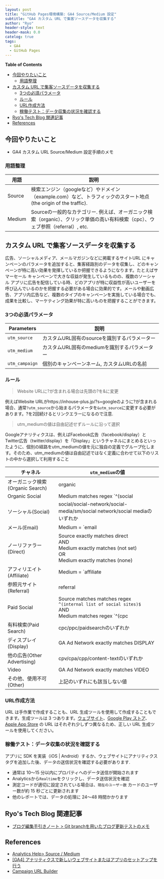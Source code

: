 ```yaml
---
layout: post
title: "GitHub Pages環境構築: GA4 Source/Medium 設定"
subtitle: "GA4 カスタム URL で集客ソースデータを収集する"
author: "Ryo"
header-style: text
header-mask: 0.0
catelog: true
tags:
  - GA4
  - GitHub Pages
---
```




**Table of Contents**
<!-- START doctoc generated TOC please keep comment here to allow auto update -->
<!-- DON'T EDIT THIS SECTION, INSTEAD RE-RUN doctoc TO UPDATE -->

- [今回やりたいこと](#%E4%BB%8A%E5%9B%9E%E3%82%84%E3%82%8A%E3%81%9F%E3%81%84%E3%81%93%E3%81%A8)
  - [用語整理](#%E7%94%A8%E8%AA%9E%E6%95%B4%E7%90%86)
- [カスタム URL で集客ソースデータを収集する](#%E3%82%AB%E3%82%B9%E3%82%BF%E3%83%A0-url-%E3%81%A7%E9%9B%86%E5%AE%A2%E3%82%BD%E3%83%BC%E3%82%B9%E3%83%87%E3%83%BC%E3%82%BF%E3%82%92%E5%8F%8E%E9%9B%86%E3%81%99%E3%82%8B)
  - [3つの必須パラメータ](#3%E3%81%A4%E3%81%AE%E5%BF%85%E9%A0%88%E3%83%91%E3%83%A9%E3%83%A1%E3%83%BC%E3%82%BF)
  - [ルール](#%E3%83%AB%E3%83%BC%E3%83%AB)
  - [URL作成方法](#url%E4%BD%9C%E6%88%90%E6%96%B9%E6%B3%95)
  - [稼働テスト：データ収集の状況を確認する](#%E7%A8%BC%E5%83%8D%E3%83%86%E3%82%B9%E3%83%88%E3%83%87%E3%83%BC%E3%82%BF%E5%8F%8E%E9%9B%86%E3%81%AE%E7%8A%B6%E6%B3%81%E3%82%92%E7%A2%BA%E8%AA%8D%E3%81%99%E3%82%8B)
- [Ryo's Tech Blog 関連記事](#ryos-tech-blog-%E9%96%A2%E9%80%A3%E8%A8%98%E4%BA%8B)
- [References](#references)

<!-- END doctoc generated TOC please keep comment here to allow auto update -->

## 今回やりたいこと

- GA4 カスタム URL Source/Medium 設定手順のメモ

### 用語整理

|用語|説明|
|---|---|
|Source|検索エンジン（googleなど）やドメイン（example.com）など、トラフィックのスタート地点(the origin of the traffic).|
|Medium|Sourceの一般的なカテゴリー. 例えば、オーガニック検索（organic）、クリック単価の高い有料検索（cpc）、ウェブ参照（referral）, etc.|

## カスタム URL で集客ソースデータを収集する

広告、ソーシャルメディア、メールマガジンなどに掲載するサイトURL にキャンペーンのパラメータを追加すると、集客経路別のデータを収集し、どのキャンペーンが特に高い効果を発揮しているか把握できるようになります。たとえばサマーセール キャンペーンで大きな収益が発生しているものの、複数のソーシャル アプリに広告を配信している時、どのアプリが特に収益性が高いユーザーを呼び込んでいるのかを把握する必要がある場合に効果的です。メールや動画広告、アプリ内広告など、複数のタイプのキャンペーンを実施している場合でも、成果を比較し、マーケティング効果が特に高いものを把握することができます。

### 3つの必須パラメータ

|Parameters|説明|
|---|---|
|`utm_source`|カスタムURL固有のsourceを識別するパラメーター|
|`utm_medium`|カスタムURL固有のmediumを識別するパラメーター|
|`utm_campaign`|個別のキャンペーンネーム, カスタムURLの名前|

### ルール

> Website URLに?が含まれる場合は先頭の?を&に変更

例えばWebsite URLがhttps://inhouse-plus.jp/?s=googleのように?が含まれる場合、通常`?utm_source`から始まるパラメータを`&utm_source`に変更する必要があります。?を2回続けるとリンクエラーになるので注意.

> utm_mediumの値は自由記述せずルールに沿って選択

Googleアナリティクスは、例えばFacebook広告（facebook/display）とTwitter広告（twitter/display）を「Display」というチャネルにまとめるといったように、個別の経路をutm_mediumの値を元に独自の定義でグループ化します。そのため、utm_mediumの値は自由記述ではなく定義に合わせて以下のリストの中から選択して利用すること

|チャネル	|`utm_medium`の値|
|---|---|
|オーガニック検索(Organic Search)	|organic|
|Organic Social|Medium matches regex `^(social|social-network|social-media|sm|social network|social media)`|
|ソーシャル(Social)	|social/social-network/social-media/sm/social network/social mediaのいずれか|
|メール(Email)	|Medium = `email|e-mail|e_mail|e mail`|
|ノーリファラー(Direct)	|Source exactly matches direct<br>AND<br>Medium exactly matches (not set)<br>OR<br>Medium exactly matches (none)|
|アフィリエイト(Affiliate)	|Medium = `affiliate|affiliates`|
|参照元サイト(Referral)	|referral|
|Paid Social| Source matches matches regex `^(internal list of social sites)$`<br>AND<br>Medium matches regex `^(cpc|ppc|paid)$`|
|有料検索(Paid Search)|	cpc/ppc/paidsearchのいずれか|
|ディスプレイ(Display)|GA Ad Network exactly matches DISPLAY|
|他の広告(Other Advertising)	|cpv/cpa/cpp/content-textのいずれか|
|Video|GA Ad Network exactly matches VIDEO|
|その他、使用不可(Other)	|上記のいずれにも該当しない値|

### URL作成方法

URL は手作業で作成することも、URL 生成ツールを使用して作成することもできます。生成ツールは 3 つあります。[ウェブサイト](https://ga-dev-tools.appspot.com/campaign-url-builder/)、[Google Play ストア](https://developers.google.com/analytics/devguides/collection/android/v4/campaigns#google-play-url-builder)、[Apple App Store](https://developers.google.com/analytics/devguides/collection/ios/v3/campaigns#url-builder) の URL はそれぞれ少しずつ異なるため、正しい URL 生成ツールを使用してください。

### 稼働テスト：データ収集の状況を確認する

アプリに SDK を実装（iOS | Android）するか、ウェブサイトにアナリティクス タグを追加した後、データの送信状況を確認する必要があります. 

- 通常は 10～15 分以内にプロパティへのデータ送信が開始されます
- Analyticsから`Realtime`をクリックし、データ送信状況を確認
- 測定コードが適切に設定されている場合は、`現在のユーザー数` カードのユーザー数が約 15 秒ごとに更新されます
- 他のレポートでは、データの処理に 24〜48 時間かかります


## Ryo's Tech Blog 関連記事

- [ブログ編集手引きノート > Git branchを用いたブログ更新テストのメモ](https://ryonakagami.github.io/2020/10/13/Blog-development/)

## References

- [Analytics Help> Source / Medium](https://support.google.com/analytics/answer/6099206?hl=en)
- [[GA4] アナリティクスで新しいウェブサイトまたはアプリのセットアップを行う](https://support.google.com/analytics/answer/9304153#add-tag)
- [Campaign URL Builder](https://ga-dev-tools.appspot.com/campaign-url-builder/)